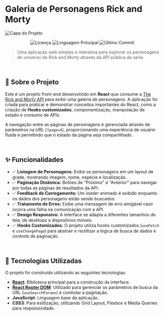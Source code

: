 # Galeria de Personagens Rick and Morty

![Capa do Projeto](https://i.imgur.com/kYqV8aT.png)
<p align="center">
  <img src="https://img.shields.io/github/license/[SEU-USUARIO-GITHUB]/[NOME-DO-REPOSITORIO]" alt="Licença">
  <img src="https://img.shields.io/github/languages/top/[SEU-USUARIO-GITHUB]/[NOME-DO-REPOSITORIO]" alt="Linguagem Principal">
  <img src="https://img.shields.io/github/last-commit/[SEU-USUARIO-GITHUB]/[NOME-DO-REPOSITORIO]" alt="Último Commit">
</p>

> Uma aplicação web simples e interativa para explorar os personagens do universo de Rick and Morty através da API pública da série.

<br>

## 📜 Sobre o Projeto

Este é um projeto front-end desenvolvido em **React** que consome a [The Rick and Morty API](https://rickandmortyapi.com/) para exibir uma galeria de personagens. A aplicação foi criada para praticar e demonstrar conceitos importantes do React, como a criação de **Hooks customizados**, componentização, manipulação de estado e consumo de APIs.

A navegação entre as páginas de personagens é gerenciada através de parâmetros na URL (`?page=X`), proporcionando uma experiência de usuário fluida e permitindo que o estado da página seja compartilhado.

<br>

## ✨ Funcionalidades

-   ✅ **Listagem de Personagens:** Exibe os personagens em um layout de grade, mostrando imagem, nome, espécie e localização.
-   ✅ **Paginação Dinâmica:** Botões de "Próximo" e "Anterior" para navegar por todas as páginas de resultados da API.
-   ✅ **Feedback de Carregamento:** Um *loader* animado é exibido enquanto os dados dos personagens estão sendo buscados.
-   ✅ **Tratamento de Erros:** Exibe uma mensagem de erro amigável caso ocorra uma falha na comunicação com a API.
-   ✅ **Design Responsivo:** A interface se adapta a diferentes tamanhos de tela, de desktops a dispositivos móveis.
-   ✅ **Hooks Customizados:** O projeto utiliza hooks customizados (`useFetch` e `useChangePage`) para abstrair e reutilizar a lógica de busca de dados e controle de paginação.

<br>

## 🚀 Tecnologias Utilizadas

O projeto foi construído utilizando as seguintes tecnologias:

-   **[React](https://react.dev/)**: Biblioteca principal para a construção da interface.
-   **[React Router DOM](https://reactrouter.com/)**: Utilizado para gerenciar os parâmetros de busca da URL (`useSearchParams`) e controlar a paginação.
-   **JavaScript**: Linguagem base da aplicação.
-   **CSS3**: Para estilização, utilizando Grid Layout, Flexbox e Media Queries para responsividade.
